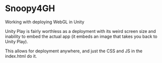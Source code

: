 # Snoopy4GH

Working with deploying WebGL in Unity

Unity Play is fairly worthless as a deployment with its weird screen size and inability to embed the actual app (it embeds an image that takes you back to Unity Play).

This allows for deployment anywhere, and just the CSS and JS in the index.html do it.
